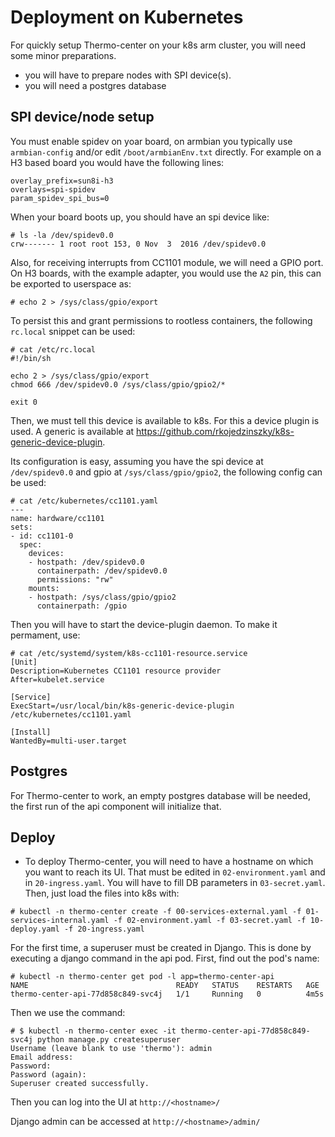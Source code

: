 # Deployment on Kubernetes

For quickly setup Thermo-center on your k8s arm cluster, you will need some minor preparations.

- you will have to prepare nodes with SPI device(s).
- you will need a postgres database

## SPI device/node setup

You must enable spidev on yoar board, on armbian you typically use `armbian-config` and/or edit `/boot/armbianEnv.txt` directly. For example on a H3 based board you would have the following lines:

```
overlay_prefix=sun8i-h3
overlays=spi-spidev
param_spidev_spi_bus=0
```

When your board boots up, you should have an spi device like:
```
# ls -la /dev/spidev0.0
crw------- 1 root root 153, 0 Nov  3  2016 /dev/spidev0.0
```

Also, for receiving interrupts from CC1101 module, we will need a GPIO port. On H3 boards, with the example adapter, you would use the `A2` pin, this can be exported to userspace as:
```
# echo 2 > /sys/class/gpio/export
```

To persist this and grant permissions to rootless containers, the following `rc.local` snippet can be used:

```
# cat /etc/rc.local
#!/bin/sh

echo 2 > /sys/class/gpio/export
chmod 666 /dev/spidev0.0 /sys/class/gpio/gpio2/*

exit 0
```

Then, we must tell this device is available to k8s. For this a device plugin is used. A generic is available at https://github.com/rkojedzinszky/k8s-generic-device-plugin.

Its configuration is easy, assuming you have the spi device at `/dev/spidev0.0` and gpio at `/sys/class/gpio/gpio2`, the following config can be used:
```
# cat /etc/kubernetes/cc1101.yaml
---
name: hardware/cc1101
sets:
- id: cc1101-0
  spec:
    devices:
    - hostpath: /dev/spidev0.0
      containerpath: /dev/spidev0.0
      permissions: "rw"
    mounts:
    - hostpath: /sys/class/gpio/gpio2
      containerpath: /gpio
```

Then you will have to start the device-plugin daemon. To make it permament, use:
```
# cat /etc/systemd/system/k8s-cc1101-resource.service
[Unit]
Description=Kubernetes CC1101 resource provider
After=kubelet.service

[Service]
ExecStart=/usr/local/bin/k8s-generic-device-plugin /etc/kubernetes/cc1101.yaml

[Install]
WantedBy=multi-user.target
```

## Postgres

For Thermo-center to work, an empty postgres database will be needed, the first run of the api component will initialize that.

## Deploy

- To deploy Thermo-center, you will need to have a hostname on which you want to reach its UI. That must be edited in `02-environment.yaml` and in `20-ingress.yaml`. You will have to fill DB parameters in `03-secret.yaml`. Then, just load the files into k8s with:
```
# kubectl -n thermo-center create -f 00-services-external.yaml -f 01-services-internal.yaml -f 02-environment.yaml -f 03-secret.yaml -f 10-deploy.yaml -f 20-ingress.yaml
```

For the first time, a superuser must be created in Django. This is done by executing a django command in the api pod. First, find out the pod's name:
```
# kubectl -n thermo-center get pod -l app=thermo-center-api
NAME                                 READY   STATUS    RESTARTS   AGE
thermo-center-api-77d858c849-svc4j   1/1     Running   0          4m5s
```

Then we use the command:
```
# $ kubectl -n thermo-center exec -it thermo-center-api-77d858c849-svc4j python manage.py createsuperuser
Username (leave blank to use 'thermo'): admin
Email address:
Password:
Password (again):
Superuser created successfully.
```

Then you can log into the UI at `http://<hostname>/`

Django admin can be accessed at `http://<hostname>/admin/`
